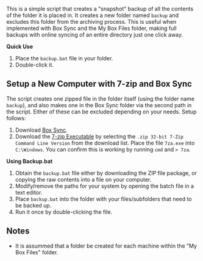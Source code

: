 This is a simple script that creates a "snapshot" backup of all the contents of the folder it is placed in. It creates a new folder named `backup` and excludes this folder from the archiving process. This is useful when implemented with Box Sync and the My Box Files folder, making full backups with online syncing of an entire directory just one click away.

**Quick Use**
1. Place the `backup.bat` file in your folder.
2. Double-click it.

## Setup a New Computer with 7-zip and Box Sync ##
The script creates one zipped file in the folder itself (using the folder name `backup`), and also makes one in the Box Sync folder via the second path in the script. Either of these can be excluded depending on your needs. Setup follows:

1. Download [Box Sync](https://app.box.com/download-box-sync/).
2. Download the [7-zip Executable](http://www.7-zip.org/download.html) by selecting the `.zip 32-bit 7-Zip Command Line Version` from the download list. Place the file `7za.exe` into `C:\Windows`. You can confirm this is working by running `cmd` and `> 7za`.

**Using Backup.bat**
1. Obtain the `backup.bat` file either by downloading the ZIP file package, or copying the raw contents into a file on your computer.
2. Modify/remove the paths for your system by opening the batch file in a text editor.
3. Place `backup.bat` into the folder with your files/subfolders that need to be backed up.
4. Run it once by double-clicking the file.

## Notes ##
* It is assummed that a folder be created for each machine within the "My Box Files" folder.
